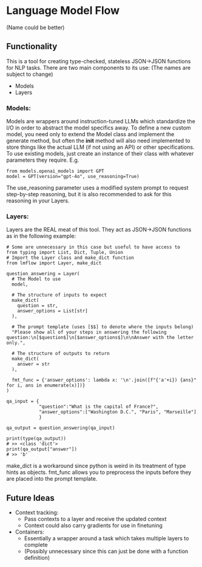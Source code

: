 # Language Model Flow
(Name could be better)

## Functionality
This is a tool for creating type-checked, stateless JSON->JSON functions for NLP tasks.
There are two main components to its use: (The names are subject to change)
- Models
- Layers

### Models:
Models are wrappers around instruction-tuned LLMs which standardize the I/O in order to abstract the model specifics away.
To define a new custom model, you need only to extend the Model class and implement the generate method, but often the __init__ method will also need implemented to store things like the actual LLM (if not using an API) or other specifications.
To use existing models, just create an instance of their class with whatever parameters they require.
E.g.

```
from models.openai_models import GPT
model = GPT(version="gpt-4o", use_reasoning=True)
```

The use_reasoning parameter uses a modified system prompt to request step-by-step reasoning, but it is also recommended to ask for this reasoning in your Layers.

### Layers:
Layers are the REAL meat of this tool. They act as JSON->JSON functions as in the following example:

```
# Some are unnecessary in this case but useful to have access to
from typing import List, Dict, Tuple, Union
# Import the Layer class and make_dict function
from lmflow import Layer, make_dict

question_answering = Layer(
  # The Model to use
  model,

  # The structure of inputs to expect
  make_dict(
    question = str,
    answer_options = List[str]
  ),

  # The prompt template (uses [$$] to denote where the inputs belong)
  "Please show all of your steps in answering the following question:\n[$question$]\n[$answer_options$]\n\nAnswer with the letter only.",

  # The structure of outputs to return
  make_dict(
    answer = str
  ),

  fmt_func = {'answer_options': lambda x: '\n'.join([f"{'a'+i}) {ans}" for i, ans in enumerate(x)])}
)

qa_input = {
            "question":"What is the capital of France?",
            "answer_options":["Washington D.C.", "Paris", "Marseille"]
            }

qa_output = question_answering(qa_input)

print(type(qa_output))
# >> <class 'dict'>
print(qa_output["answer"])
# >> 'b'
```

make_dict is a workaround since python is weird in its treatment of type hints as objects.
fmt_func allows you to preprocess the inputs before they are placed into the prompt template.

## Future Ideas
- Context tracking:
  - Pass contexts to a layer and receive the updated context
  - Context could also carry gradients for use in finetuning
- Containers:
  - Essentially a wrapper around a task which takes multiple layers to complete
  - (Possibly unnecessary since this can just be done with a function definition)
